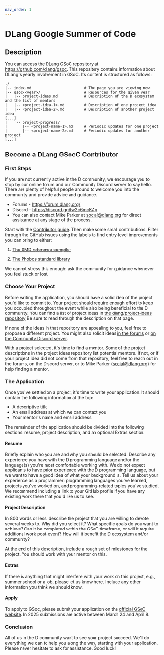 ```yaml
---
nav_order: 1
---
```


# DLang Google Summer of Code

## Description

You can access the DLang GSoC repository at <https://github.com/dlang/gsoc>.
This repository contains information about DLang's yearly involvement in GSoC.
Its content is structured as follows:

```text
./
|-- index.md                        # The page you are viewing now
|-- gsoc-<year>/                    # Resources for the given year
|   |-- project-ideas.md            # Description of the D ecosystem and the list of mentors
|   |-- <project-idea-1>.md         # Description of one project idea
|   |-- <project-idea-2>.md         # Description of another project idea
[...]
|   `-- project-progress/
|       |-- <project-name-1>.md     # Periodic updates for one project
|       |-- <project-name-2>.md     # Periodic updates for another project
[...]
```

## Become a DLang GSocC Contributor

### First Steps

If you are not currently active in the D community, we encourage you to stop by our online forum and our Community Discord server to say hello.
There are plenty of helpful people around to welcome you into the community and provide advice and guidance.

- Forums - <https://forum.dlang.org/>
- Discord - <https://discord.gg/tw2c6mcKAp>
- You can also contact Mike Parker at social@dlang.org for direct assistance at any stage of the process.

Start with the [Contributor guide](https://wiki.dlang.org/Starting_as_a_Contributor).
Then make some small contributions.
Filter through the GitHub issues using the labels to find entry-level improvements you can bring to either:

1. [The DMD reference compiler](https://github.com/dlang/dmd/issues?q=is%3Aissue%20state%3Aopen%20label%3ASeverity%3Adocumentation%2CSeverity%3Aminor%2CSeverity%3ARefactoring%2CSeverity%3Atrivial%2C%22Severity%3ABug%20Fix%22%20)

1. [The Phobos standard library](https://github.com/dlang/phobos/issues?q=is%3Aissue%20state%3Aopen%20label%3ASeverity%3Adocumentation%2CSeverity%3Aminor%2C%22Severity%3ABug%20Fix%22%2CReview%3ATrivial)

We cannot stress this enough: ask the community for guidance whenever you feel stuck or lost.

### Choose Your Project

Before writing the application, you should have a solid idea of the project you'd like to commit to.
Your project should require enough effort to keep you occupied throughout the event while also being beneficial to the D community.
You can find a list of project ideas in [the dlang/project-ideas repository](https://github.com/dlang/project-ideas/)
Be sure to read through the description on that page.

If none of the ideas in that repository are appealing to you, feel free to propose a different project.
You might also solicit ideas [in the forums](https://forum.dlang.org/) or [on the Community Discord server](https://discord.gg/tw2c6mcKAp).

With a project selected, it's time to find a mentor.
Some of the project descriptions in the project ideas repository list potential mentors.
If not, or if your project idea did not come from that repository, feel free to reach out in the forums, on the Discord server, or to Mike Parker (social@dlang.org) for help finding a mentor.

### The Application

Once you've settled on a project, it's time to write your application. It should contain the following information at the top:

- A descriptive title
- An email address at which we can contact you
- Your mentor's name and email address

The remainder of the application should be divided into the following sections: resume, project description, and an optional Extras section.

#### Resume

Briefly explain who you are and why you should be selected.
Describe any experience you have with the D programming language and/or the language(s) you're most comfortable working with.
We do not expect applicants to have prior experience with the D programming language, but we want to have a good idea of what your background is.
Tell us about your experience as a programmer: programming languages you've learned, projects you've worked on, and programming-related topics you've studied.
We recommend including a link to your GitHub profile if you have any existing work there that you'd like us to see.

#### Project Description

In 800 words or less, describe the project that you are willing to devote several weeks to.
Why did you select it?
What specific goals do you want to achieve?
Can it be completed within the GSoC timeframe, or will it require additional work post-event?
How will it benefit the D ecosystem and/or community?

At the end of this description, include a rough set of milestones for the project.
You should work with your mentor on this.

#### Extras

If there is anything that might interfere with your work on this project, e.g., summer school or a job, please let us know here.
Include any other information you think we should know.

#### Apply

To apply to GSoc, please submit your application on the [official GSoC website](https://summerofcode.withgoogle.com/).
In 2025 submissions are active between March 24 and April 8.

### Conclusion

All of us in the D community want to see your project succeed.
We'll do everything we can to help you along the way, starting with your application.
Please never hesitate to ask for assistance.
Good luck!
